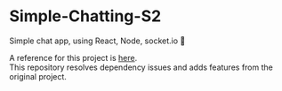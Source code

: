 # Simple-Chatting-S2
Simple chat app, using React, Node, socket.io 💭

A reference for this project is [here](https://github.com/Sid22031998/React-Chat-App).<br>
This repository resolves dependency issues and adds features from the original project.
